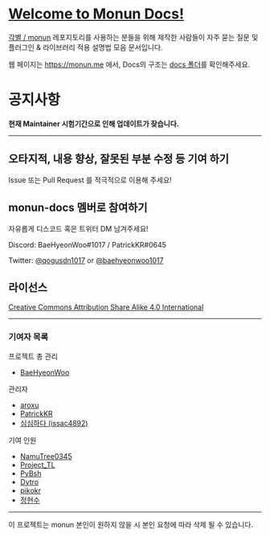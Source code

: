 # [Welcome to Monun Docs!](https://monun.me/)

[각별 / monun](https://github.com/monun) 레포지토리를 사용하는 분들을 위해 제작한 사람들이 자주 묻는 질문 및 플러그인 & 라이브러리 적용 설명법 모음 문서입니다.

웹 페이지는 https://monun.me 에서, Docs의 구조는 [docs 폴더](https://github.com/HyeonWorks/monun-docs/tree/main/docs/)를 확인해주세요.

# 공지사항

**현재 Maintainer 시험기간으로 인해 업데이트가 잦습니다.**

---

## 오타지적, 내용 향상, 잘못된 부분 수정 등 기여 하기

Issue 또는 Pull Request 를 적극적으로 이용해 주세요!

## monun-docs 멤버로 참여하기 

자유롭게 디스코드 혹은 트위터 DM 남겨주세요!

Discord: BaeHyeonWoo#1017 / PatrickKR#0645

Twitter: [@qogusdn1017](https://twitter.com/qogusdn1017) or [@baehyeonwoo1017](https://twitter.com/baehyeonwoo1017)

## 라이선스

[Creative Commons Attribution Share Alike 4.0 International](https://github.com/qogusdn1017/monun-documentation-contribution/blob/main/LICENSE.md)

---

### 기여자 목록

프로젝트 총 관리

- [BaeHyeonWoo](https://github.com/qogusdn1017)

관리자

- [aroxu](https://github.com/aroxu)
- [PatrickKR](https://github.com/patrick-mc)
- [심심하다 (issac4892)](https://github.com/issac4892)

기여 인원

- [NamuTree0345](https://github.com/NamuTree0345)
- [Project_TL](https://github.com/ProjectTL12345)
- [PyBsh](https://github.com/PyBsh)
- [Dytro](https://github.com/dytroInc)
- [pikokr](https://github.com/pikokr)
- [정현수](https://github.com/wjdgustn)

---

이 프로젝트는 monun 본인이 원하지 않을 시 본인 요청에 따라 삭제 될 수 있습니다.
